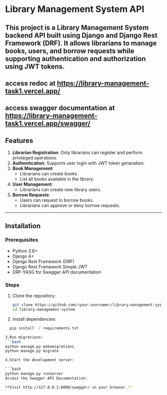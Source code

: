 # Library Management System API

This project is a **Library Management System** backend API built using **Django** and **Django Rest Framework (DRF)**. It allows librarians to manage books, users, and borrow requests while supporting authentication and authorization using **JWT** tokens.
---
access **redoc** at https://library-management-task1.vercel.app/
---
access **swagger documentation** at https://library-management-task1.vercel.app/swagger/
---

## Features

1. **Librarian Registration**: Only librarians can register and perform privileged operations.
2. **Authentication**: Supports user login with JWT token generation.
3. **Book Management**:
   - Librarians can create books.
   - List all books available in the library.
4. **User Management**:
   - Librarians can create new library users.
5. **Borrow Requests**:
   - Users can request to borrow books.
   - Librarians can approve or deny borrow requests.

---

## Installation

### Prerequisites

- Python 3.8+
- Django 4+
- Django Rest Framework (DRF)
- Django Rest Framework Simple JWT
- DRF-YASG for Swagger API documentation

### Steps

1. Clone the repository:
   ```bash
   git clone https://github.com/<your-username>/library-management-system.git
   cd library-management-system

2. Install dependencies:
  ```bash
    pip install -r requirements.txt

3.Run migrations:
  ```bash
  python manage.py makemigrations
  python manage.py migrate

4.Start the development server:

  ```bash  
  python manage.py runserver
  Access the Swagger API Documentation:

**Visit http://127.0.0.1:8000/swagger/ in your browser.**
